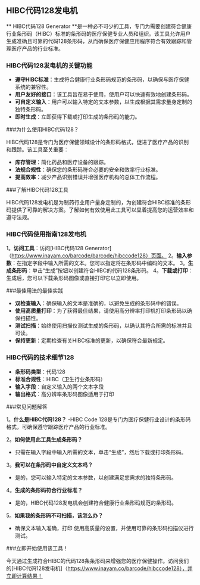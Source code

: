 ## HIBC代码128发电机

** HIBC代码128 Generator **是一种必不可少的工具，专门为需要创建符合健康行业条形码（HIBC）标准的条形码的医疗保健专业人员和组织。该工具允许用户生成准确且可靠的代码128条形码，从而确保医疗保健应用程序符合有效跟踪和管理医疗产品的行业标准。

### HIBC代码128发电机的关键功能

-  **遵守HIBC标准**：生成符合健康行业条形码规范的条形码，以确保与医疗保健系统的兼容性。
-  **用户友好的接口**：该工具旨在易于使用，使用户可以快速有效地创建条形码。
-  **可自定义输入**：用户可以输入特定的文本参数，以生成根据其需求量身定制的独特条形码。
-  **即时生成**：立即获得下载或打印生成的条形码的能力。

###为什么使用HIBC代码128？

HIBC代码128是专门为医疗保健领域设计的条形码格式，促进了医疗产品的识别和跟踪。该工具至关重要：

-  **库存管理**：简化药品和医疗设备的跟踪。
-  **法规合规性**：确保您的条形码符合必要的安全和效率行业标准。
-  **提高效率**：减少产品识别错误并增强医疗机构的总体工作流程。

###了解HIBC代码128工具

HIBC代码128发电机是为制药行业用户量身定制的，为创建符合HIBC标准的条形码提供了可靠的解决方案。了解如何有效使用此工具可以显着提高您的运营效率和遵守法规。

### HIBC代码使用指南128发电机

1。**访问工具**：访问[HIBC代码128 Generator]（https://www.inayam.co/barcode/barcode/hibccode128）页面。
2。**输入参数**：在指定字段中输入所需的文本。您可以指定将在条形码中编码的文本。
3。**生成条形码**：单击“生成”按钮以创建符合HIBC的代码128条形码。
4。**下载或打印**：生成后，您可以下载条形码图像或直接打印它以立即使用。

###最佳用法的最佳实践

-  **双检查输入**：确保输入的文本是准确的，以避免生成的条形码中的错误。
-  **使用高质量打印**：为了获得最佳结果，请使用高分辨率打印机打印条形码以确保扫描性。
-  **测试扫描**：始终使用扫描仪测试生成的条形码，以确认其符合所需的标准并且可读。
-  **保持更新**：定期检查有关HIBC标准的更新，以确保符合最新规定。

### HIBC代码的技术细节128

-  **条形码类型**：代码128
-  **标准合规性**：HIBC（卫生行业条形码）
-  **输入字段**：自定义输入的两个文本字段
-  **输出格式**：高分辨率条形码图像适用于打印

###常见问题解答

1。**什么是HIBC代码128？**
-HIBC Code 128是专门为医疗保健行业设计的条形码格式，可确保遵守跟踪医疗产品的行业标准。

2。**如何使用此工具生成条形码？**
- 只需在输入字段中输入所需的文本，单击“生成”，然后下载或打印条形码。

3。**我可以在条形码中自定义文本吗？**
- 是的，您可以输入特定的文本参数，以创建满足您需求的独特条形码。

4。**生成的条形码符合行业标准？**
- 是的，HIBC代码128发电机会创建符合健康行业条形码规范的条形码。

5。**如果我的条形码不可扫描，该怎么办？**
- 确保文本输入准确，打印 使用高质量的设置，并使用可靠的条形码扫描仪进行测试。

###立即开始使用该工具！

今天通过生成符合HIBC的代码128条条形码来增强您的医疗保健操作。访问我们的[HIBC代码128发电机]（https://www.inayam.co/barcode/hibccode128），并立即计算结果！